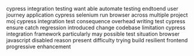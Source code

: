 cypress integration testing want able automate testing endtoend user journey application cypress selenium run browser across multiple project moj cypress integration test consequence overhead writing test cypress ensure catch regression introduced change codebase limitation cypress integration framework particularly may possible test situation browser javascript disabled reason present difficulty trying build resilient frontend progressive enhancement